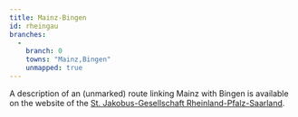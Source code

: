 ```yaml
---
title: Mainz-Bingen
id: rheingau
branches:
  -
    branch: 0
    towns: "Mainz,Bingen"
    unmapped: true
---
```


A description of an (unmarked) route linking Mainz with Bingen is available on the website of the [St. Jakobus-Gesellschaft Rheinland-Pfalz-Saarland][0].

[0]: http://www.jakobusgesellschaft.eu/pilgern/wegbeschreibungen/